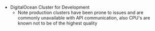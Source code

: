 - DigitalOcean Cluster for Development
  - Note production clusters have been prone to issues and are commonly unavailable with API communication, also CPU's are known not to be of the highest quality